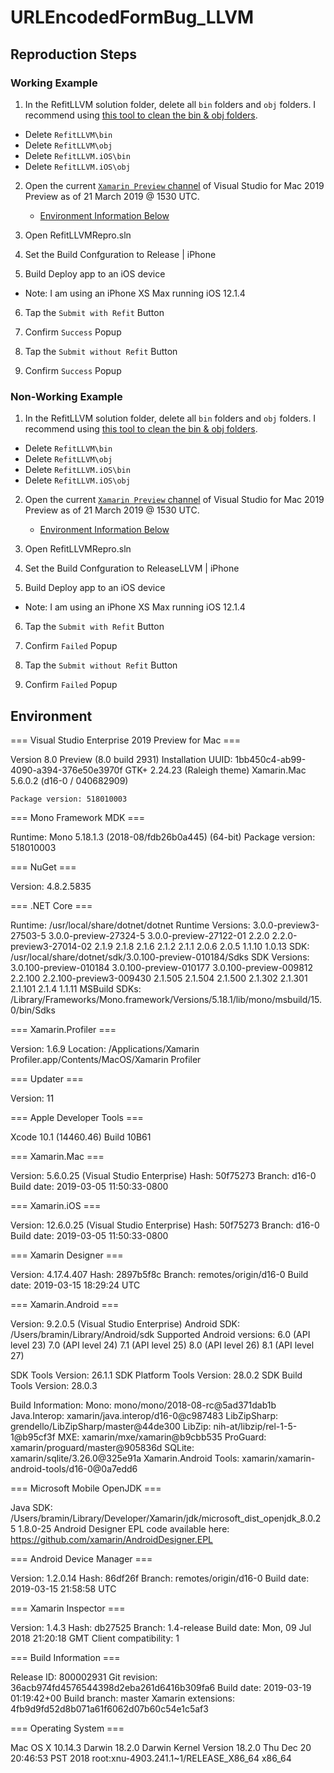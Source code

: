 # URLEncodedFormBug_LLVM

## Reproduction Steps

### Working Example

1. In the RefitLLVM solution folder, delete all `bin` folders and `obj` folders. I recommend using [this tool to clean the bin & obj folders](https://twitter.com/TheCodeTraveler/status/943920319919636481).
  - Delete `RefitLLVM\bin`
  - Delete `RefitLLVM\obj`
  - Delete `RefitLLVM.iOS\bin`
  - Delete `RefitLLVM.iOS\obj`  


2. Open the current [`Xamarin Preview` channel](https://user-images.githubusercontent.com/13558917/54733053-9f180b80-4b54-11e9-9768-9595742d34cc.png) of Visual Studio for Mac 2019 Preview as of 21 March 2019 @ 1530 UTC. 
  	- [Environment Information Below](#environment)

3. Open RefitLLVMRepro.sln 

4. Set the Build Confguration to Release | iPhone

5. Build Deploy app to an iOS device 
  - Note: I am using an iPhone XS Max running iOS 12.1.4

6. Tap the `Submit with Refit` Button

7. Confirm `Success` Popup 

8. Tap the `Submit without Refit` Button

9. Confirm `Success` Popup

### Non-Working Example

1. In the RefitLLVM solution folder, delete all `bin` folders and `obj` folders. I recommend using [this tool to clean the bin & obj folders](https://twitter.com/TheCodeTraveler/status/943920319919636481).
  - Delete `RefitLLVM\bin`
  - Delete `RefitLLVM\obj`
  - Delete `RefitLLVM.iOS\bin`
  - Delete `RefitLLVM.iOS\obj`  

2. Open the current [`Xamarin Preview` channel](https://user-images.githubusercontent.com/13558917/54733053-9f180b80-4b54-11e9-9768-9595742d34cc.png) of Visual Studio for Mac 2019 Preview as of 21 March 2019 @ 1530 UTC. 
  	- [Environment Information Below](#environment)

3. Open RefitLLVMRepro.sln 

4. Set the Build Confguration to ReleaseLLVM | iPhone

5. Build Deploy app to an iOS device 
  - Note: I am using an iPhone XS Max running iOS 12.1.4

6. Tap the `Submit with Refit` Button

7. Confirm `Failed` Popup 

8. Tap the `Submit without Refit` Button

9. Confirm `Failed` Popup


## Environment

=== Visual Studio Enterprise 2019 Preview for Mac ===

Version 8.0 Preview (8.0 build 2931)
Installation UUID: 1bb450c4-ab99-4090-a394-376e50e3970f
	GTK+ 2.24.23 (Raleigh theme)
	Xamarin.Mac 5.6.0.2 (d16-0 / 040682909)

	Package version: 518010003

=== Mono Framework MDK ===

Runtime:
	Mono 5.18.1.3 (2018-08/fdb26b0a445) (64-bit)
	Package version: 518010003

=== NuGet ===

Version: 4.8.2.5835

=== .NET Core ===

Runtime: /usr/local/share/dotnet/dotnet
Runtime Versions:
	3.0.0-preview3-27503-5
	3.0.0-preview-27324-5
	3.0.0-preview-27122-01
	2.2.0
	2.2.0-preview3-27014-02
	2.1.9
	2.1.8
	2.1.6
	2.1.2
	2.1.1
	2.0.6
	2.0.5
	1.1.10
	1.0.13
SDK: /usr/local/share/dotnet/sdk/3.0.100-preview-010184/Sdks
SDK Versions:
	3.0.100-preview-010184
	3.0.100-preview-010177
	3.0.100-preview-009812
	2.2.100
	2.2.100-preview3-009430
	2.1.505
	2.1.504
	2.1.500
	2.1.302
	2.1.301
	2.1.101
	2.1.4
	1.1.11
MSBuild SDKs: /Library/Frameworks/Mono.framework/Versions/5.18.1/lib/mono/msbuild/15.0/bin/Sdks

=== Xamarin.Profiler ===

Version: 1.6.9
Location: /Applications/Xamarin Profiler.app/Contents/MacOS/Xamarin Profiler

=== Updater ===

Version: 11

=== Apple Developer Tools ===

Xcode 10.1 (14460.46)
Build 10B61

=== Xamarin.Mac ===

Version: 5.6.0.25 (Visual Studio Enterprise)
Hash: 50f75273
Branch: d16-0
Build date: 2019-03-05 11:50:33-0800

=== Xamarin.iOS ===

Version: 12.6.0.25 (Visual Studio Enterprise)
Hash: 50f75273
Branch: d16-0
Build date: 2019-03-05 11:50:33-0800

=== Xamarin Designer ===

Version: 4.17.4.407
Hash: 2897b5f8c
Branch: remotes/origin/d16-0
Build date: 2019-03-15 18:29:24 UTC

=== Xamarin.Android ===

Version: 9.2.0.5 (Visual Studio Enterprise)
Android SDK: /Users/bramin/Library/Android/sdk
	Supported Android versions:
		6.0 (API level 23)
		7.0 (API level 24)
		7.1 (API level 25)
		8.0 (API level 26)
		8.1 (API level 27)

SDK Tools Version: 26.1.1
SDK Platform Tools Version: 28.0.2
SDK Build Tools Version: 28.0.3

Build Information: 
Mono: mono/mono/2018-08-rc@5ad371dab1b
Java.Interop: xamarin/java.interop/d16-0@c987483
LibZipSharp: grendello/LibZipSharp/master@44de300
LibZip: nih-at/libzip/rel-1-5-1@b95cf3f
MXE: xamarin/mxe/xamarin@b9cbb535
ProGuard: xamarin/proguard/master@905836d
SQLite: xamarin/sqlite/3.26.0@325e91a
Xamarin.Android Tools: xamarin/xamarin-android-tools/d16-0@0a7edd6

=== Microsoft Mobile OpenJDK ===

Java SDK: /Users/bramin/Library/Developer/Xamarin/jdk/microsoft_dist_openjdk_8.0.25
1.8.0-25
Android Designer EPL code available here:
https://github.com/xamarin/AndroidDesigner.EPL

=== Android Device Manager ===

Version: 1.2.0.14
Hash: 86df26f
Branch: remotes/origin/d16-0
Build date: 2019-03-15 21:58:58 UTC

=== Xamarin Inspector ===

Version: 1.4.3
Hash: db27525
Branch: 1.4-release
Build date: Mon, 09 Jul 2018 21:20:18 GMT
Client compatibility: 1

=== Build Information ===

Release ID: 800002931
Git revision: 36acb974fd4576544398d2eba261d6416b309fa6
Build date: 2019-03-19 01:19:42+00
Build branch: master
Xamarin extensions: 4fb9d9fd52d8b071a61f6062d07b60c54e1c5af3

=== Operating System ===

Mac OS X 10.14.3
Darwin 18.2.0 Darwin Kernel Version 18.2.0
    Thu Dec 20 20:46:53 PST 2018
    root:xnu-4903.241.1~1/RELEASE_X86_64 x86_64

